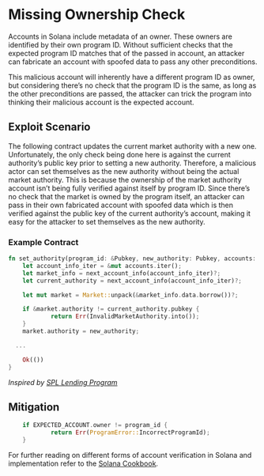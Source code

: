 # Missing Ownership Check
Accounts in Solana include metadata of an owner. These owners are identified by their own program ID. Without sufficient checks that the expected program ID matches that of the passed in account, an attacker can fabricate an account with spoofed data to pass any other preconditions.

This malicious account will inherently have a different program ID as owner, but considering there’s no check that the program ID is the same, as long as the other preconditions are passed, the attacker can trick the program into thinking their malicious account is the expected account.

## Exploit Scenario
The following contract updates the current market authority with a new one. Unfortunately, the only check being done here is against the current authority’s public key prior to setting a new authority.
Therefore, a malicious actor can set themselves as the new authority without being the actual market authority. This is because the ownership of the market authority account isn’t being fully verified against itself by program ID. Since there’s no check that the market is owned by the program itself, an attacker can pass in their own fabricated account with spoofed data which is then verified against the public key of the current authority’s account, making it easy for the attacker to set themselves as the new authority.

### Example Contract
```rust
fn set_authority(program_id: &Pubkey, new_authority: Pubkey, accounts: &[AccountInfo]) -> ProgramResult {
	let account_info_iter = &mut accounts.iter();
	let market_info = next_account_info(account_info_iter)?;
	let current_authority = next_account_info(account_info_iter)?;

	let mut market = Market::unpack(&market_info.data.borrow())?;

	if &market.authority != current_authority.pubkey {
    	    return Err(InvalidMarketAuthority.into());
	}
	market.authority = new_authority;

  ...

	Ok(())
}
```
*Inspired by [SPL Lending Program](https://github.com/solana-labs/solana-program-library/tree/master/token-lending/program)*

## Mitigation

```rust
  	if EXPECTED_ACCOUNT.owner != program_id {
    	    return Err(ProgramError::IncorrectProgramId);
	}
```
For further reading on different forms of account verification in Solana and implementation refer to the [Solana Cookbook](https://solanacookbook.com/references/programs.html#how-to-verify-accounts).
